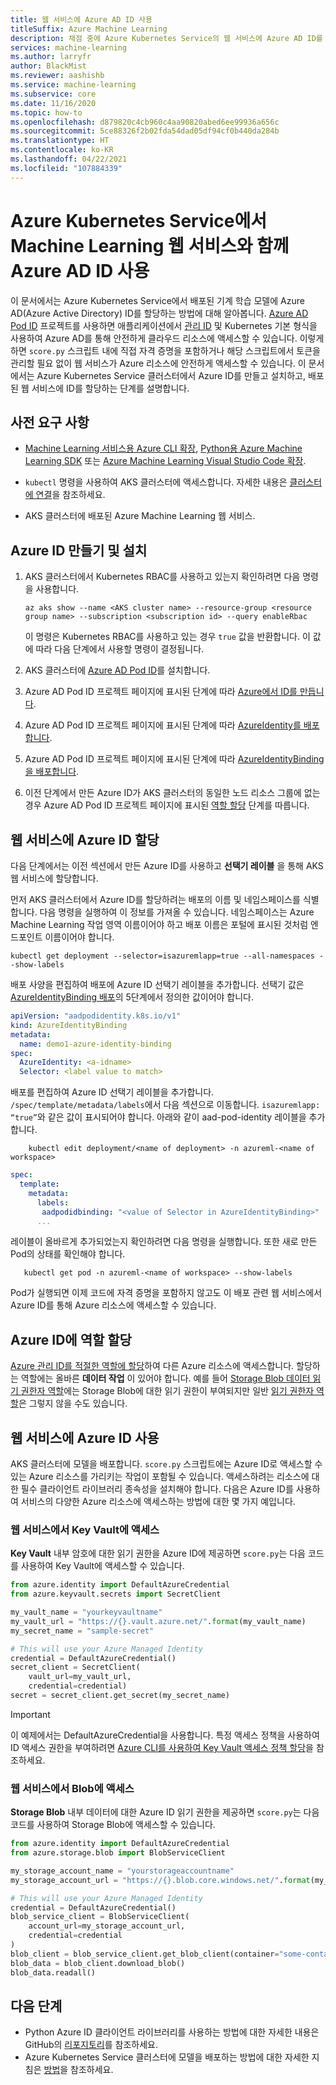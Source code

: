 ```yaml
---
title: 웹 서비스에 Azure AD ID 사용
titleSuffix: Azure Machine Learning
description: 채점 중에 Azure Kubernetes Service의 웹 서비스에 Azure AD ID를 사용하여 클라우드 리소스에 액세스합니다.
services: machine-learning
ms.author: larryfr
author: BlackMist
ms.reviewer: aashishb
ms.service: machine-learning
ms.subservice: core
ms.date: 11/16/2020
ms.topic: how-to
ms.openlocfilehash: d879820c4cb960c4aa90820abed6ee99936a656c
ms.sourcegitcommit: 5ce88326f2b02fda54dad05df94cf0b440da284b
ms.translationtype: HT
ms.contentlocale: ko-KR
ms.lasthandoff: 04/22/2021
ms.locfileid: "107884339"
---
```

# <a name="use-azure-ad-identity-with-your-machine-learning-web-service-in-azure-kubernetes-service"></a>Azure Kubernetes Service에서 Machine Learning 웹 서비스와 함께 Azure AD ID 사용

이 문서에서는 Azure Kubernetes Service에서 배포된 기계 학습 모델에 Azure AD(Azure Active Directory) ID를 할당하는 방법에 대해 알아봅니다. [Azure AD Pod ID](https://github.com/Azure/aad-pod-identity) 프로젝트를 사용하면 애플리케이션에서 [관리 ID](../active-directory/managed-identities-azure-resources/overview.md) 및 Kubernetes 기본 형식을 사용하여 Azure AD를 통해 안전하게 클라우드 리소스에 액세스할 수 있습니다. 이렇게 하면 `score.py` 스크립트 내에 직접 자격 증명을 포함하거나 해당 스크립트에서 토큰을 관리할 필요 없이 웹 서비스가 Azure 리소스에 안전하게 액세스할 수 있습니다. 이 문서에서는 Azure Kubernetes Service 클러스터에서 Azure ID를 만들고 설치하고, 배포된 웹 서비스에 ID를 할당하는 단계를 설명합니다.

## <a name="prerequisites"></a>사전 요구 사항

- [Machine Learning 서비스용 Azure CLI 확장](reference-azure-machine-learning-cli.md), [Python용 Azure Machine Learning SDK](/python/api/overview/azure/ml/intro) 또는 [Azure Machine Learning Visual Studio Code 확장](tutorial-setup-vscode-extension.md).

- `kubectl` 명령을 사용하여 AKS 클러스터에 액세스합니다. 자세한 내용은 [클러스터에 연결](../aks/kubernetes-walkthrough.md#connect-to-the-cluster)을 참조하세요.

- AKS 클러스터에 배포된 Azure Machine Learning 웹 서비스.

## <a name="create-and-install-an-azure-identity"></a>Azure ID 만들기 및 설치

1. AKS 클러스터에서 Kubernetes RBAC를 사용하고 있는지 확인하려면 다음 명령을 사용합니다.

    ```azurecli-interactive
    az aks show --name <AKS cluster name> --resource-group <resource group name> --subscription <subscription id> --query enableRbac
    ```

    이 명령은 Kubernetes RBAC를 사용하고 있는 경우 `true` 값을 반환합니다. 이 값에 따라 다음 단계에서 사용할 명령이 결정됩니다.

1. AKS 클러스터에 [Azure AD Pod ID](https://azure.github.io/aad-pod-identity/docs/getting-started/installation/)를 설치합니다.

1. Azure AD Pod ID 프로젝트 페이지에 표시된 단계에 따라 [Azure에서 ID를 만듭니다](https://azure.github.io/aad-pod-identity/docs/demo/standard_walkthrough/#2-create-an-identity-on-azure).

1. Azure AD Pod ID 프로젝트 페이지에 표시된 단계에 따라 [AzureIdentity를 배포합니다](https://azure.github.io/aad-pod-identity/docs/demo/standard_walkthrough/#3-deploy-azureidentity).

1. Azure AD Pod ID 프로젝트 페이지에 표시된 단계에 따라 [AzureIdentityBinding을 배포합니다](https://azure.github.io/aad-pod-identity/docs/demo/standard_walkthrough/#5-deploy-azureidentitybinding).

1. 이전 단계에서 만든 Azure ID가 AKS 클러스터의 동일한 노드 리소스 그룹에 없는 경우 Azure AD Pod ID 프로젝트 페이지에 표시된 [역할 할당](https://azure.github.io/aad-pod-identity/docs/getting-started/role-assignment/#user-assigned-identities-that-are-not-within-the-node-resource-group) 단계를 따릅니다.

## <a name="assign-azure-identity-to-web-service"></a>웹 서비스에 Azure ID 할당

다음 단계에서는 이전 섹션에서 만든 Azure ID를 사용하고 **선택기 레이블** 을 통해 AKS 웹 서비스에 할당합니다.

먼저 AKS 클러스터에서 Azure ID를 할당하려는 배포의 이름 및 네임스페이스를 식별합니다. 다음 명령을 실행하여 이 정보를 가져올 수 있습니다. 네임스페이스는 Azure Machine Learning 작업 영역 이름이어야 하고 배포 이름은 포털에 표시된 것처럼 엔드포인트 이름이어야 합니다.

```azurecli-interactive
kubectl get deployment --selector=isazuremlapp=true --all-namespaces --show-labels
```

배포 사양을 편집하여 배포에 Azure ID 선택기 레이블을 추가합니다. 선택기 값은 [AzureIdentityBinding 배포](https://azure.github.io/aad-pod-identity/docs/demo/standard_walkthrough/#5-deploy-azureidentitybinding)의 5단계에서 정의한 값이어야 합니다.

```yaml
apiVersion: "aadpodidentity.k8s.io/v1"
kind: AzureIdentityBinding
metadata:
  name: demo1-azure-identity-binding
spec:
  AzureIdentity: <a-idname>
  Selector: <label value to match>
```

배포를 편집하여 Azure ID 선택기 레이블을 추가합니다. `/spec/template/metadata/labels`에서 다음 섹션으로 이동합니다. `isazuremlapp: “true”`와 같은 값이 표시되어야 합니다. 아래와 같이 aad-pod-identity 레이블을 추가합니다.

```azurecli-interactive
    kubectl edit deployment/<name of deployment> -n azureml-<name of workspace>
```

```yaml
spec:
  template:
    metadata:
      labels:
       aadpodidbinding: "<value of Selector in AzureIdentityBinding>"
      ...
```

레이블이 올바르게 추가되었는지 확인하려면 다음 명령을 실행합니다. 또한 새로 만든 Pod의 상태를 확인해야 합니다.

```azurecli-interactive
   kubectl get pod -n azureml-<name of workspace> --show-labels
```

Pod가 실행되면 이제 코드에 자격 증명을 포함하지 않고도 이 배포 관련 웹 서비스에서 Azure ID를 통해 Azure 리소스에 액세스할 수 있습니다.

## <a name="assign-roles-to-your-azure-identity"></a>Azure ID에 역할 할당

[Azure 관리 ID를 적절한 역할에 할당](../active-directory/managed-identities-azure-resources/how-to-manage-ua-identity-portal.md)하여 다른 Azure 리소스에 액세스합니다. 할당하는 역할에는 올바른 **데이터 작업** 이 있어야 합니다. 예를 들어 [Storage Blob 데이터 읽기 권한자 역할](../role-based-access-control/built-in-roles.md#storage-blob-data-reader)에는 Storage Blob에 대한 읽기 권한이 부여되지만 일반 [읽기 권한자 역할](../role-based-access-control/built-in-roles.md#reader)은 그렇지 않을 수도 있습니다.

## <a name="use-azure-identity-with-your-web-service"></a>웹 서비스에 Azure ID 사용

AKS 클러스터에 모델을 배포합니다. `score.py` 스크립트에는 Azure ID로 액세스할 수 있는 Azure 리소스를 가리키는 작업이 포함될 수 있습니다. 액세스하려는 리소스에 대한 필수 클라이언트 라이브러리 종속성을 설치해야 합니다. 다음은 Azure ID를 사용하여 서비스의 다양한 Azure 리소스에 액세스하는 방법에 대한 몇 가지 예입니다.

### <a name="access-key-vault-from-your-web-service"></a>웹 서비스에서 Key Vault에 액세스

**Key Vault** 내부 암호에 대한 읽기 권한을 Azure ID에 제공하면 `score.py`는 다음 코드를 사용하여 Key Vault에 액세스할 수 있습니다.

```python
from azure.identity import DefaultAzureCredential
from azure.keyvault.secrets import SecretClient

my_vault_name = "yourkeyvaultname"
my_vault_url = "https://{}.vault.azure.net/".format(my_vault_name)
my_secret_name = "sample-secret"

# This will use your Azure Managed Identity
credential = DefaultAzureCredential()
secret_client = SecretClient(
    vault_url=my_vault_url,
    credential=credential)
secret = secret_client.get_secret(my_secret_name)
```

> [!IMPORTANT]
> 이 예제에서는 DefaultAzureCredential을 사용합니다. 특정 액세스 정책을 사용하여 ID 액세스 권한을 부여하려면 [Azure CLI를 사용하여 Key Vault 액세스 정책 할당](../key-vault/general/assign-access-policy-cli.md)을 참조하세요.

### <a name="access-blob-from-your-web-service"></a>웹 서비스에서 Blob에 액세스

**Storage Blob** 내부 데이터에 대한 Azure ID 읽기 권한을 제공하면 `score.py`는 다음 코드를 사용하여 Storage Blob에 액세스할 수 있습니다.

```python
from azure.identity import DefaultAzureCredential
from azure.storage.blob import BlobServiceClient

my_storage_account_name = "yourstorageaccountname"
my_storage_account_url = "https://{}.blob.core.windows.net/".format(my_storage_account_name)

# This will use your Azure Managed Identity
credential = DefaultAzureCredential()
blob_service_client = BlobServiceClient(
    account_url=my_storage_account_url,
    credential=credential
)
blob_client = blob_service_client.get_blob_client(container="some-container", blob="some_text.txt")
blob_data = blob_client.download_blob()
blob_data.readall()
```

## <a name="next-steps"></a>다음 단계

* Python Azure ID 클라이언트 라이브러리를 사용하는 방법에 대한 자세한 내용은 GitHub의 [리포지토리](https://github.com/Azure/azure-sdk-for-python/tree/master/sdk/identity/azure-identity#azure-identity-client-library-for-python)를 참조하세요.
* Azure Kubernetes Service 클러스터에 모델을 배포하는 방법에 대한 자세한 지침은 [방법](how-to-deploy-azure-kubernetes-service.md)을 참조하세요.